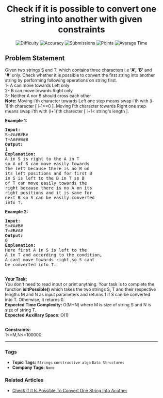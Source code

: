 <h1 align="center">Check if it is possible to convert one string into another with given constraints</h1>

<p align="center">
  <img alt="Difficulty" title="Difficulty" src="https://custom-icon-badges.demolab.com/badge/Difficulty: Easy-1F222E?style=for-the-badge&logoColor=white&logo=fire"/>
  <img alt="Accuracy" title="Accuracy" src="https://custom-icon-badges.demolab.com/badge/Accuracy: 49.91%25-1F222E?style=for-the-badge&logoColor=white&logo=target"/>
  <img alt="Submissions" title="Submissions" src="https://custom-icon-badges.demolab.com/badge/Submissions: 21K+-1F222E?style=for-the-badge&logoColor=white&logo=repo"/>
  <img alt="Points" title="Points" src="https://custom-icon-badges.demolab.com/badge/Points: 2-1F222E?style=for-the-badge&logoColor=white&logo=award"/>
  <img alt="Average Time" title="Average Time" src="https://custom-icon-badges.demolab.com/badge/Average%20Time: N/A-1F222E?style=for-the-badge&logoColor=white&logo=clock"/>
</p>

## Problem Statement

Given two strings S and T, which contains three characters i.e <b>'A', 'B'</b> and <b>'#' </b>only. Check whether it is possible to convert the first string into another string by performing following operations on string first.<br>
1- A can move towards Left only<br>
2- B can move towards Right only<br>
3- Neither A nor B should cross each other<br>
<b>Note:</b> Moving i'th character towards Left one step means swap i'th with (i-1)'th charecter [ i-1>=0 ]. Moving i'th character towards Right one step means swap i'th with (i+1)'th charecter [ i+1< string's length ]. 

<b>Example 1:</b>

<pre><b>Input:</b>
S=#A#B#B#   
T=A###B#B
<b>Output:</b>
1
<b>Explanation:</b>
A in S is right to the A in T 
so A of S can move easily towards
the left because there is no B on
its left positions and for first B 
in S is left to the B in T so B 
of T can move easily towards the 
right because there is no A on its
right positions and it is same for 
next B so S can be easily converted
into T.</pre>

<b>Example 2:</b>

<pre><b>Input:</b>
S=#A#B# 
T=#B#A#
<b>Output:</b>
0
<b>Explanation:</b>
Here first A in S is left to the 
A in T and according to the condition,
A cant move towards right,so S cant 
be converted into T.</pre>

<br>
<b>Your Task:</b><br>
You don't need to read input or print anything. Your task is to complete the function <b>isItPossible() </b>which takes the two strings S, T and their respective lengths M and N as input parameters and returns 1 if S can be converted into T. Otherwise, it returns 0.

<br>
<b>Expected Time Complexity: </b>O(M+N) where M is size of string S and N is size of string T.<br>
<b>Expected Auxillary Space: </b>O(1)<br>
 

<b>Constraints:</b><br>
1<=M,N<=100000


<hr>

### Tags
- **Topic Tags:** `Strings` `constructive algo` `Data Structures`
- **Company Tags:** `None`

### Related Articles
- [Check If It Is Possible To Convert One String Into Another](https://www.geeksforgeeks.org/check-if-it-is-possible-to-convert-one-string-into-another/)
